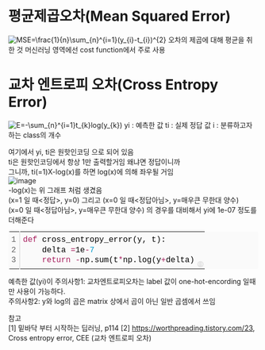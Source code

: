# 평균제곱오차(Mean Squared Error)
<img src="https://latex.codecogs.com/gif.latex?MSE=\frac{1}{n}\sum_{n}^{i=1}(y_{i}-t_{i})^{2}" title="MSE=\frac{1}{n}\sum_{n}^{i=1}(y_{i}-t_{i})^{2}" /> 
오차의 제곱에 대해 평균을 취한 것  
머신러닝 영역에선 cost function에서 주로 사용

# 교차 엔트로피 오차(Cross Entropy Error)
<img src="https://latex.codecogs.com/gif.latex?E=-\sum_{n}^{i=1}t_{k}log(y_{k})" title="E=-\sum_{n}^{i=1}t_{k}log(y_{k})" />  
yi : 예측한 값  
ti : 실제 정답 값  
i : 분류하고자 하는 class의 개수  

여기에서 yi, ti은 원핫인코딩 으로 되어 있음  
ti은 원핫인코딩에서 항상 1만 출력할거임 왜냐면 정답이니까  
그니까, ti(=1)X-log(x)를 하면 log(x)에 의해 좌우될 거임  
![image](https://user-images.githubusercontent.com/56099627/70142035-b9424b80-16db-11ea-8d91-9c6980aa0ca9.png)  
-log(x)는 위 그래프 처럼 생겼음  
(x=1 일 때<정답>, y=0) 그리고 (x=0 일 때<정답아님>, y=매우큰 무한대 양수)  
(x=0 일 때<정답아님>, y=매우큰 무한대 양수) 의 경우를 대비해서 yi에 1e-07 정도를 더해준다  
<div class="colorscripter-code" style="color:#010101;font-family:Consolas, 'Liberation Mono', Menlo, Courier, monospace !important; position:relative !important;overflow:auto"><table class="colorscripter-code-table" style="margin:0;padding:0;border:none;background-color:#fafafa;border-radius:4px;" cellspacing="0" cellpadding="0"><tr><td style="padding:6px;border-right:2px solid #e5e5e5"><div style="margin:0;padding:0;word-break:normal;text-align:right;color:#666;font-family:Consolas, 'Liberation Mono', Menlo, Courier, monospace !important;line-height:130%"><div style="line-height:130%">1</div><div style="line-height:130%">2</div><div style="line-height:130%">3</div></div></td><td style="padding:6px 0;text-align:left"><div style="margin:0;padding:0;color:#010101;font-family:Consolas, 'Liberation Mono', Menlo, Courier, monospace !important;line-height:130%"><div style="padding:0 6px; white-space:pre; line-height:130%"><span style="color:#a71d5d">def</span>&nbsp;cross_entropy_error(y,&nbsp;t):</div><div style="padding:0 6px; white-space:pre; line-height:130%">&nbsp;&nbsp;&nbsp;&nbsp;delta&nbsp;<span style="color:#0086b3"></span><span style="color:#a71d5d">=</span>1e<span style="color:#0086b3"></span><span style="color:#a71d5d">-</span><span style="color:#0099cc">7</span></div><div style="padding:0 6px; white-space:pre; line-height:130%">&nbsp;&nbsp;&nbsp;&nbsp;<span style="color:#a71d5d">return</span>&nbsp;<span style="color:#0086b3"></span><span style="color:#a71d5d">-</span>np.sum(t<span style="color:#0086b3"></span><span style="color:#a71d5d">*</span>np.log(y<span style="color:#0086b3"></span><span style="color:#a71d5d">+</span>delta)</div></div></td><td style="vertical-align:bottom;padding:0 2px 4px 0"><a href="http://colorscripter.com/info#e" target="_blank" style="text-decoration:none;color:white"><span style="font-size:9px;word-break:normal;background-color:#e5e5e5;color:white;border-radius:10px;padding:1px">cs</span></a></td></tr></table></div>  


예측한 값(yi)이 
주의사항1: 교차엔트로피오차는 label 값이 one-hot-encording 일때만 사용이 가능하다.  
주의사항2: y와 log의 곱은 matrix 상에서 곱이 아닌 일반 곱셈에서 쓰임  






참고  
[1] 밑바닥 부터 시작하는 딥러닝, p114
[2] https://worthpreading.tistory.com/23, Cross entropy error, CEE (교차 엔트로피 오차)  
